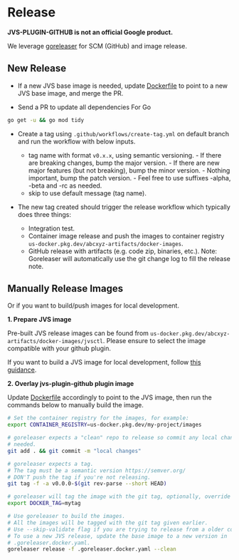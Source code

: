 # Release

**JVS-PLUGIN-GITHUB is not an official Google product.**

We leverage [goreleaser](https://goreleaser.com/) for SCM (GitHub) and image
release.

## New Release

- If a new JVS base image is needed, update [Dockerfile](https://github.com/abcxyz/jvs-plugin-github/blob/main/Dockerfile)
to point to a new JVS base image, and merge the PR.

- Send a PR to update all dependencies For Go
```sh
go get -u && go mod tidy
```

- Create a tag using `.github/workflows/create-tag.yml` on default branch and
     run the workflow with below inputs.

  - tag name with format `v0.x.x`, using semantic versioning.
        -   If there are breaking changes, bump the major version.
        -   If there are new major features (but not breaking), bump the minor
            version.
        -   Nothing important, bump the patch version.
        -   Feel free to use suffixes -alpha, -beta and -rc as needed.
  - skip to use default message (tag name).

- The new tag created should trigger the release workflow which typically does
    three things:

  - Integration test.
  - Container image release and push the images to container registry
        `us-docker.pkg.dev/abcxyz-artifacts/docker-images`.
  - GitHub release with artifacts (e.g. code zip, binaries, etc.).
        Note: Goreleaser will automatically use the git change log to fill the
        release note.

## Manually Release Images

Or if you want to build/push images for local development.

**1. Prepare JVS image**

Pre-built JVS release images can be found from `us-docker.pkg.dev/abcxyz-artifacts/docker-images/jvsctl`. Please ensure to select the
image compatible with your github plugin.

If you want to build a JVS image for local development, follow [this guidance](https://github.com/abcxyz/jvs/blob/main/docs/release.md#manually-release-images).

**2. Overlay jvs-plugin-github plugin image**

Update [Dockerfile](https://github.com/abcxyz/jvs-plugin-github/blob/main/Dockerfile)
accordingly to point to the JVS image, then run the commands below to manually
build the image.

```sh
# Set the container registry for the images, for example:
export CONTAINER_REGISTRY=us-docker.pkg.dev/my-project/images

# goreleaser expects a "clean" repo to release so commit any local changes if
# needed.
git add . && git commit -m "local changes"

# goreleaser expects a tag.
# The tag must be a semantic version https://semver.org/
# DON'T push the tag if you're not releasing.
git tag -f -a v0.0.0-$(git rev-parse --short HEAD)

# goreleaser will tag the image with the git tag, optionally, override it by:
export DOCKER_TAG=mytag

# Use goreleaser to build the images.
# All the images will be tagged with the git tag given earlier.
# Use --skip-validate flag if you are trying to release from a older commit.
# To use a new JVS release, update the base image to a new version in
# .goreleaser.docker.yaml.
goreleaser release -f .goreleaser.docker.yaml --clean
```
